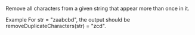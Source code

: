 Remove all characters from a given string that appear more than once in it.

Example
For str = "zaabcbd", the output should be
removeDuplicateCharacters(str) = "zcd".
